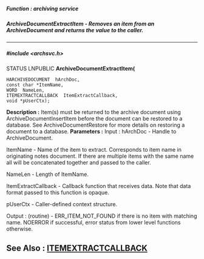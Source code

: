 ##### Function : archiving service
##### ArchiveDocumentExtractItem - Removes an item from an ArchiveDocument and returns the value to the caller.
---
##### #include <archsvc.h>
STATUS LNPUBLIC **ArchiveDocumentExtractItem(**

	HARCHIVEDOCUMENT  hArchDoc,
	const char *ItemName,
	WORD  NameLen,
	ITEMEXTRACTCALLBACK  ItemExtractCallback,
	void *pUserCtx);
**Description :**
Item(s) must be returned to the archive document using 
ArchiveDocumentInsertItem before the document can be restored to a database. 
See ArchiveDocumentRestore for more details on restoring a document to a 
database.
**Parameters :**
Input :
hArchDoc  -  Handle to ArchiveDocument.

ItemName  -  Name of the item to extract. Corresponds to item name in originating notes document. If there are multiple items with the same name all will be concatenated together and passed to the caller. 

NameLen  -  Length of ItemName.

ItemExtractCallback  -  Callback function that receives data. Note that data format passed to this function is opaque.

pUserCtx  -  Caller-defined context structure.

Output :
(routine)  -  ERR_ITEM_NOT_FOUND if there is no item with matching name. NOERROR if successful, error status	from lower level functions otherwise.


**See Also :**
[ITEMEXTRACTCALLBACK](D:/md_files/ITEMEXTRACTCALLBACK.md)
---
